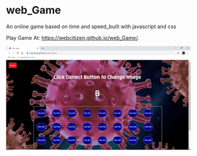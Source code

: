 # web_Game
An online game based on time and speed_built with javascript and css

Play Game At: https://webcitizen.github.io/web_Game/.

![](game.png)
